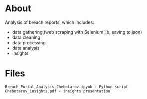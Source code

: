 # About
Analysis of breach reports, which includes:
* data gathering (web scraping with Selenium lib, saving to json)
* data cleaning
* data processing
* data analysis
* insights 
  
# Files
	Breach_Portal_Analysis_Chebotarov.ipynb - Python script
	Chebotarov_insights.pdf - insights presentation 
